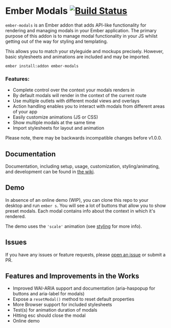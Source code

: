 Ember Modals [![Build Status](https://travis-ci.org/sir-dunxalot/ember-modals.svg?branch=master)](https://travis-ci.org/sir-dunxalot/ember-modals)
======

`ember-modals` is an Ember addon that adds API-like functionality for rendering and managing modals in your Ember application. The primary purpose of this addon is to manage modal functionality in your JS whilst getting out of the way for styling and templating.

This allows you to match your styleguide and mockups precisely. However, basic stylesheets and animations are included and may be imported.

```
ember install:addon ember-modals
```

### Features:

- Complete control over the context your modals renders in
- By default modals will render in the context of the current route
- Use multiple outlets with different modal views and overlays
- Action handling enables you to interact with modals from different areas of your app
- Easily customize animations (JS or CSS)
- Show multiple modals at the same time
- Import stylesheets for layout and animation

Please note, there may be backwards incompatible changes before v1.0.0.


## Documentation

Documentation, including setup, usage, customization, styling/animating, and development can be found in [the wiki](https://github.com/sir-dunxalot/ember-modals/wiki).


## Demo

In absence of an online demo (WIP), you can clone this repo to your desktop and run `ember s`. You will see a lot of buttons that allow you to show preset modals. Each modal contains info about the context in which it's rendered.

The demo uses the `'scale'` animation (see [styling](https://github.com/sir-dunxalot/ember-modals/wiki/Styling) for more info).


## Issues

If you have any issues or feature requests, please [open an issue](https://github.com/sir-dunxalot/ember-modals/issues/new) or submit a PR.


## Features and Improvements in the Works

- Improved WAI-ARIA support and documentation (aria-haspopup for buttons and aria-label for modals)
- Expose a `resetModal()` method to reset default properties
- More Browser support for included stylesheets
- Test(s) for animation duration of modals
- Hitting esc should close the modal
- Online demo
